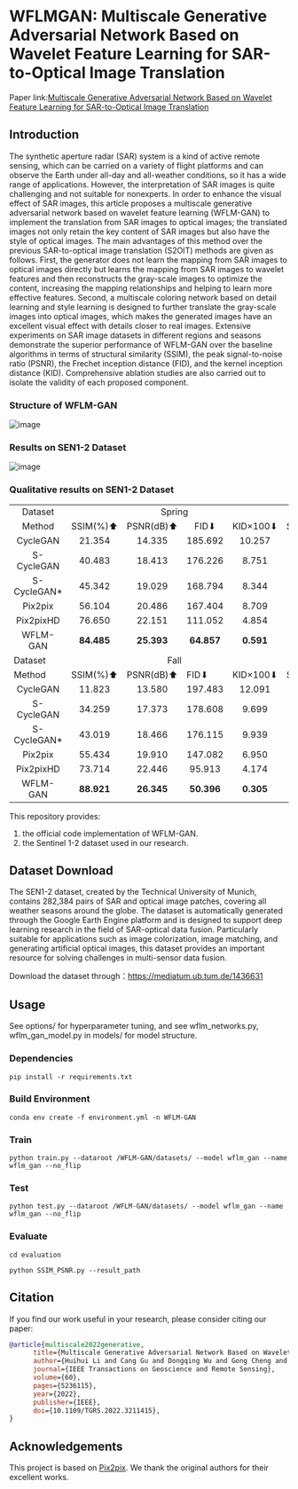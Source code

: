 # WFLMGAN: Multiscale Generative Adversarial Network Based on Wavelet Feature Learning for SAR-to-Optical Image Translation

Paper link:[Multiscale Generative Adversarial Network Based on Wavelet Feature Learning for SAR-to-Optical Image Translation](https://ieeexplore.ieee.org/document/9912365)

## Introduction 

The synthetic aperture radar (SAR) system is a kind of active remote sensing, which can be carried on a variety of flight platforms and can observe the Earth under all-day and all-weather conditions, so it has a wide range of applications. However, the interpretation of SAR images is quite challenging and not suitable for nonexperts. In order to enhance the visual effect of SAR images, this article proposes a multiscale generative adversarial network based on wavelet feature learning (WFLM-GAN) to implement the translation from SAR images to optical images; the translated images not only retain the key content of SAR images but also have the style of optical images. The main advantages of this method over the previous SAR-to-optical image translation (S2OIT) methods are given as follows. First, the generator does not learn the mapping from SAR images to optical images directly but learns the mapping from SAR images to wavelet features and then reconstructs the gray-scale images to optimize the content, increasing the mapping relationships and helping to learn more effective features. Second, a multiscale coloring network based on detail learning and style learning is designed to further translate the gray-scale images into optical images, which makes the generated images have an excellent visual effect with details closer to real images. Extensive experiments on SAR image datasets in different regions and seasons demonstrate the superior performance of WFLM-GAN over the baseline algorithms in terms of structural similarity (SSIM), the peak signal-to-noise ratio (PSNR), the Frechet inception distance (FID), and the kernel inception distance (KID). Comprehensive ablation studies are also carried out to isolate the validity of each proposed component.

### Structure of WFLM-GAN

![image](https://github.com/NWPU-IVIP/WFLM-GAN/blob/main/figures/figure1.png)

### Results on SEN1-2 Dataset

![image](https://github.com/NWPU-IVIP/WFLM-GAN/blob/main/figures/figure2.png)

### Qualitative results on SEN1-2 Dataset
<table>
    <tr>
      <td align="center">Dataset</td> 
       <td align="center" colspan="4">Spring</td>  
      <td align="center" colspan="4">Summer</td>  
   </tr>
    <tr align="center" >
  	  <td>Method</td> 
        <td>SSIM(%)⬆</td> 
        <td>PSNR(dB)⬆</td> 
        <td>FID⬇</td> 
        <td>KID×100⬇</td>   
        <td>SSIM(%)⬆</td> 
        <td>PSNR(dB)⬆</td> 
        <td>FID⬇</td> 
        <td>KID×100⬇</td> 
    </tr>
        <tr align="center" >
  	    <td>CycleGAN</td> 
        <td>21.354</td> 
        <td>14.335</td> 
        <td>185.692</td> 
        <td>10.257</td>   
        <td>14.546</td> 
        <td>13.405</td> 
        <td>194.549</td> 
        <td>12.624</td> 
    </tr>
    <tr align="center">
  	    <td>S-CycleGAN</td> 
        <td>40.483</td> 
        <td>18.413</td> 
        <td>176.226</td> 
        <td>8.751</td>   
        <td>35.262</td> 
        <td>17.524</td> 
        <td>195.703</td> 
        <td>12.154</td> 
    </tr>
    <tr align="center">
  	    <td>S-CycleGAN*</td> 
        <td>45.342</td> 
        <td>19.029</td> 
        <td>168.794</td> 
        <td>8.344</td>   
        <td>41.109</td> 
        <td>18.374</td> 
        <td>179.342</td> 
        <td>10.285</td> 
    </tr>
    <tr align="center">
  	    <td>Pix2pix</td> 
        <td>56.104</td> 
        <td>20.486</td> 
        <td>167.404</td> 
        <td>8.709</td>   
        <td>55.917</td> 
        <td>20.326</td> 
        <td>179.609</td> 
        <td>10.373</td> 
    </tr>
    <tr align="center">
  	    <td>Pix2pixHD</td> 
        <td>76.650</td> 
        <td>22.151</td> 
        <td>111.052</td> 
        <td>4.854</td>   
        <td>74.885</td> 
        <td>22.389</td> 
        <td>88.960</td> 
        <td>3.656</td> 
    </tr>
    <tr align="center">
  	    <td>WFLM-GAN</td> 
        <td> <b>84.485</b> </td> 
        <td> <b>25.393</b> </td> 
        <td> <b>64.857</b> </td> 
        <td> <b>0.591</b> </td>   
        <td> <b>86.999</b> </td> 
        <td> <b>26.198</b> </td> 
        <td> <b>50.499</b> </td> 
        <td> <b>0.564</b> </td> 
    </tr>
    <tr>
      <td>Dataset</td> 
       <td  align="center" colspan="4">Fall</td>    
      <td align="center" colspan="4">Winter</td>  
   </tr>
    <tr>
        <td>Method</td> 
  	  <td>SSIM(%)⬆</td> 
        <td>PSNR(dB)⬆</td> 
        <td>FID⬇</td> 
        <td>KID×100⬇</td>   
        <td>SSIM(%)⬆</td> 
        <td>PSNR(dB)⬆</td> 
        <td>FID⬇</td> 
        <td>KID×100⬇</td>  
    </tr>
        <tr align="center">
  	  <td>CycleGAN</td> 
        <td>11.823</td> 
        <td>13.580</td> 
        <td>197.483</td> 
        <td>12.091</td>   
        <td>9.151</td> 
        <td>11.902</td> 
        <td>207.992</td> 
        <td>13.320</td> 
    </tr>
          <tr align="center">
  	    <td>S-CycleGAN</td> 
        <td>34.259</td> 
        <td>17.373</td> 
        <td>178.608</td> 
        <td>9.699</td>   
        <td>45.631</td> 
        <td>20.208</td> 
        <td>186.985</td> 
        <td>10.999</td> 
    </tr>
          <tr align="center">
  	  <td>S-CycleGAN*</td> 
        <td>43.019</td> 
        <td>18.466</td> 
        <td>176.115</td> 
        <td>9.939</td>   
        <td>45.931</td> 
        <td>19.820</td> 
        <td>199.613</td> 
        <td>13.092</td> 
    </tr>
          <tr align="center">
  	  <td>Pix2pix</td> 
        <td>55.434</td> 
        <td>19.910</td> 
        <td>147.082</td> 
        <td>6.950</td>   
        <td>60.398</td> 
        <td>21.582</td> 
        <td>176.042</td> 
        <td>9.746</td> 
    </tr>
          <tr align="center">
  	  <td>Pix2pixHD</td> 
        <td>73.714</td> 
        <td>22.446</td> 
        <td>95.913</td> 
        <td>4.174</td>   
        <td>81.130</td> 
        <td>25.017</td> 
        <td>101.824</td> 
        <td>3.845</td> 
    </tr>
          <tr align="center">
  	  <td>WFLM-GAN</td> 
        <td><b>88.921</b></td> 
        <td><b>26.345</b></td> 
        <td><b>50.396</b></td> 
        <td><b>0.305</b></td>   
        <td><b>87.304</b></td> 
        <td><b>26.715</b></td> 
        <td><b>86.968</b></td> 
        <td><b>1.350</b></td> 
    </tr>
</table>

This repository provides:

1. the official code implementation of WFLM-GAN.
2. the  Sentinel 1-2 dataset used in our research. 


##  Dataset Download 
The SEN1-2 dataset, created by the Technical University of Munich, contains 282,384 pairs of SAR and optical image patches, covering all weather seasons around the globe. The dataset is automatically generated through the Google Earth Engine platform and is designed to support deep learning research in the field of SAR-optical data fusion. Particularly suitable for applications such as image colorization, image matching, and generating artificial optical images, this dataset provides an important resource for solving challenges in multi-sensor data fusion.

Download the dataset through：https://mediatum.ub.tum.de/1436631

## Usage

See options/ for hyperparameter tuning, and see wflm_networks.py, wflm_gan_model.py in models/ for model structure.

### Dependencies
```
pip install -r requirements.txt
```

### Build Environment

```
conda env create -f environment.yml -n WFLM-GAN
```

### Train
```
python train.py --dataroot /WFLM-GAN/datasets/ --model wflm_gan --name wflm_gan --no_flip
```
### Test
```
python test.py --dataroot /WFLM-GAN/datasets/ --model wflm_gan --name wflm_gan --no_flip 
```
### Evaluate
```
cd evaluation
```
```
python SSIM_PSNR.py --result_path 
```
## Citation

If you find our work useful in your research, please consider citing our paper:

```BibTeX
@article{multiscale2022generative,
      title={Multiscale Generative Adversarial Network Based on Wavelet Feature Learning for SAR-to-Optical Image Translation}, 
      author={Huihui Li and Cang Gu and Dongqing Wu and Gong Cheng and Lei Guo and Hang Liu},
      journal={IEEE Transactions on Geoscience and Remote Sensing},
      volume={60},
      pages={5236115},
      year={2022},
      publisher={IEEE},
      doi={10.1109/TGRS.2022.3211415},
}
```

## Acknowledgements
This project is based on [Pix2pix](https://github.com/junyanz/pytorch-CycleGAN-and-pix2pix/tree/master). We thank the original authors for their excellent works.
